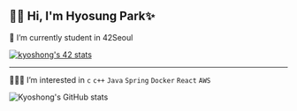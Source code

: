 
<!--
- 🔭 I’m currently working on ...
- 👯 I’m looking to collaborate on ...
- 🤔 I’m looking for help with ...
- 💬 Ask me about ...
- 📫 How to reach me: ...
- 😄 Pronouns: ...
- ⚡ Fun fact: ...-->
## 🙌🏼 Hi,  I'm Hyosung Park✨    
  


<!--[Notion](https://www.notion.so/Hyo-s-a5f051fe47964b429e26812910299dd7)   
[DevBlog](https://hyos-inside.tistory.com/)-->


🌱 I’m currently student in 42Seoul  

[![kyoshong's 42 stats](https://badge42.herokuapp.com/api/stats/hyospark?privacyEmail=true)](https://github.com/JaeSeoKim/badge42)

---
👩🏻‍💻 I’m interested in `c` `c++` `Java` `Spring` `Docker` `React` `AWS` 

![Kyoshong's GitHub stats](https://github-readme-stats.vercel.app/api?username=kyoshong&show_icons=true&theme=tokyonight)

<!--
## 👩🏻‍💻  
![](https://img.shields.io/badge/Java-007396?style=flat-square&logo=Java&logoColor=white)
![](https://img.shields.io/badge/%20C%20%20-A8B9CC?style=flat-square&logo=C&logoColor=white)
![](https://img.shields.io/badge/JavaScript-F7DF1E?style=flat-square&logo=JavaScript&logoColor=white)
![](https://img.shields.io/badge/Spring-6DB33F?style=flat-square&logo=spring&logoColor=white)
![](https://img.shields.io/badge/MySQL-4479A1?style=flat-square&logo=MySQL&logoColor=white)
![](https://img.shields.io/badge/CSS3-1572B6?style=flat-square&logo=css3&logoColor=white)
![](https://img.shields.io/badge/HTML5-E34F26?style=flat-square&logo=html5&logoColor=white) -->

